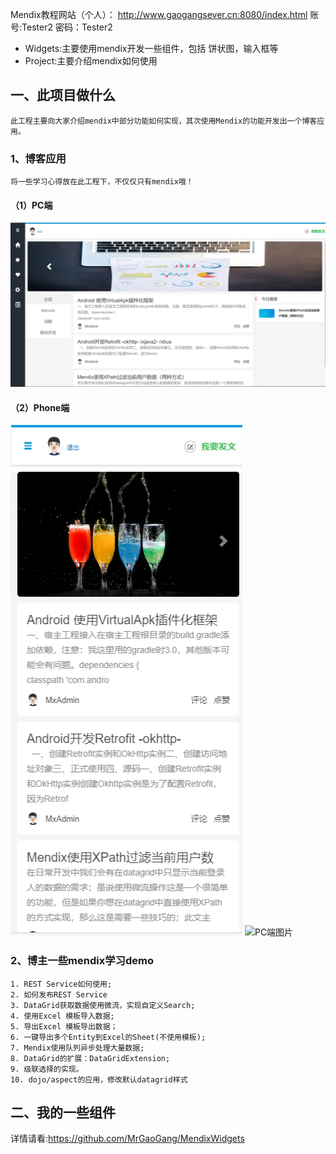 Mendix教程网站（个人）：
http://www.gaogangsever.cn:8080/index.html
账号:Tester2
密码：Tester2

- Widgets:主要使用mendix开发一些组件，包括 饼状图，输入框等
- Project:主要介绍mendix如何使用


## 一、此项目做什么

    此工程主要向大家介绍mendix中部分功能如何实现，其次使用Mendix的功能开发出一个博客应用。
    
### 1、博客应用
    将一些学习心得放在此工程下，不仅仅只有mendix哦！
 
#### （1）PC端
![PC端图片](https://github.com/MrGaoGang/luckly_mendix/blob/master/images/main.png)

#### （2）Phone端

![PC端图片](https://github.com/MrGaoGang/luckly_mendix/blob/master/images/phone.png)
![PC端图片](https://github.com/MrGaoGang/luckly_mendix/blob/master/images/phone_article.png)

### 2、博主一些mendix学习demo
    1. REST Service如何使用;
    2. 如何发布REST Service
    3. DataGrid获取数据使用微流，实现自定义Search;
    4. 使用Excel 模板导入数据;
    5. 导出Excel 模板导出数据；
    6. 一键导出多个Entity到Excel的Sheet(不使用模板);
    7. Mendix使用队列异步处理大量数据;
    8. DataGrid的扩展：DataGridExtension;
    9. 级联选择的实现。
    10. dojo/aspect的应用，修改默认datagrid样式



## 二、我的一些组件
详情请看:https://github.com/MrGaoGang/MendixWidgets

